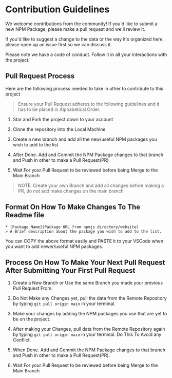 # Contribution Guidelines

We welcome contributions from the community! If you'd like to submit a new NPM Package, please make a pull request and we'll review it.

If you'd like to suggest a change to the data or the way it's organized here, please open up an issue first so we can discuss it.

Please note we have a code of conduct. Follow it in all your interactions with the project.

## Pull Request Process

Here are the following process needed to take in other to contribute to this project

> Ensure your Pull Request adheres to the following guidelines and it has to be placed in Alphabetical Order.

1. Star and Fork the project down to your account

2. Clone the repository into the Local Machine

3. Create a new branch and add all the new/useful NPM packages you wish to add to the list

4. After Done. Add and Commit the NPM Package changes to that branch and Push in other to make a Pull Request(PR)

5. Wait For your Pull Request to be reviewed before being Merge to the Main Branch

> NOTE: Create your own Branch and add all changes before making a PR, do not add make changes on the main branch

## Format On How To Make Changes To The Readme file

```
* [Package Name](Package URL from npmjs directory/website)
> A Brief description about the package you wish to add to the list.
```

You can COPY the above format easily and PASTE it to your VSCode when you want to add newer/useful NPM packages.

## Process On How To Make Your Next Pull Request After Submitting Your First Pull Request

1. Create a New Branch or Use the same Branch you made your previous Pull Request From.

2. Do Not Make any Changes yet, pull the data from the Remote Repository by typing
   `git pull origin main` in your terminal.

3. Make your changes by adding the NPM packages you use that are yet to be on the project.

4. After making your Changes, pull data from the Remote Repository again by typing `git pull origin main` in your terminal. Do This To Avoid any Conflict.

5. When Done. Add and Commit the NPM Package changes to that branch and Push in other to make a Pull Request(PR).

6. Wait For your Pull Request to be reviewed before being Merge to the Main Branch
